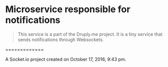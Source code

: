 # Microservice responsible for notifications

> This service is a part of the Druply.me project. It is a tiny service that sends notifications through Websockets.

=============

A Socket.io project created on October 17, 2016, 9:43 pm.
